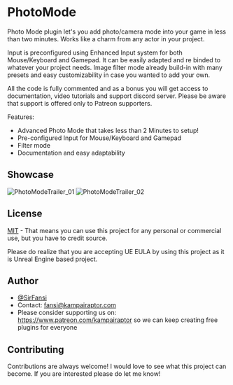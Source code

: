 # PhotoMode

Photo Mode plugin let's you add photo/camera mode into your game in less than two minutes.
Works like a charm from any actor in your project.

Input is preconfigured using Enhanced Input system for both Mouse/Keyboard and Gamepad. It can be easily adapted and re binded to whatever your project needs.
Image filter mode already build-in with many presets and easy customizability in case you wanted to add your own.

All the code is fully commented and as a bonus you will get access to documentation, video tutorials and support discord server. Please be aware that support is offered only to Patreon supporters.

Features:
 - Advanced Photo Mode that takes less than 2 Minutes to setup!
 - Pre-configured Input for Mouse/Keyboard and Gamepad
 - Filter mode
 - Documentation and easy adaptability

## Showcase
![PhotoModeTrailer_01](https://github.com/KampaiRaptor/PhotoModePlugin/assets/120315901/235f26c4-5a09-4c79-bc61-0e7e21015965) ![PhotoModeTrailer_02](https://github.com/KampaiRaptor/PhotoModePlugin/assets/120315901/3a20841f-5b08-40c5-aa07-8a20984c198f)

## License

[MIT](https://choosealicense.com/licenses/mit/)
    - That means you can use this project for any personal or commercial use, but you have to credit source.

Please do realize that you are accepting UE EULA by using this project as it is Unreal Engine based project.


## Author

- [@SirFansi](https://github.com/Fansi129)
- Contact: fansi@kampairaptor.com
- Please consider supporting us on: https://www.patreon.com/kampairaptor so we can keep creating free plugins for everyone

## Contributing

Contributions are always welcome! I would love to see what this project can become.
If you are interested please do let me know!
